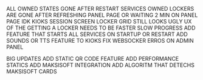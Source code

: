 ALL OWNED STATES GONE AFTER RESTART SERVICES
OWNED LOCKERS ARE GONE AFTER REFRESHING PANEL PAGE OR WAITING 2 MIN ON PANEL PAGE IDK
KIOKS SESSION SCREEN LOCKER GRID STILL LOOKS UGLY
UX OF THE GETTING A LOCKER NEEDS TO BE FASTER SLOW PROGRESS
ADD FEATURE THAT STARTS ALL SERVICES ON STARTUP OR RESTART
ADD SOUNDS OR TTS FEATURE TO KIOKS
FIX WEBSOCKER ERROS ON ADMIN PANEL




BIG UPDATES
ADD STATIC QR CODE FEATURE
ADD PERFORMANCE STATICS
ADD MAKSISOFT INTEGRATION
ADD ALGORITM THAT DETECHS MAKSISOFT CARDS

